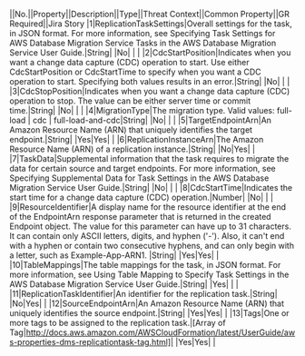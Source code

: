 ||No.||Property||Description||Type||Threat Context||Common Property||GR Required||Jira Story
|1|ReplicationTaskSettings|Overall settings for the task, in JSON format. For more information, see  Specifying Task Settings for AWS Database Migration Service Tasks in the  AWS Database Migration Service User Guide.|String| |No| | |
|2|CdcStartPosition|Indicates when you want a change data capture (CDC) operation to start. Use either CdcStartPosition or CdcStartTime to specify when you want a CDC operation to start. Specifying both values results in an error.|String| |No| | |
|3|CdcStopPosition|Indicates when you want a change data capture (CDC) operation to stop. The value can be either server time or commit time.|String| |No| | |
|4|MigrationType|The migration type. Valid values: full-load | cdc | full-load-and-cdc|String| |No| | |
|5|TargetEndpointArn|An Amazon Resource Name (ARN) that uniquely identifies the target endpoint.|String| |Yes|Yes| |
|6|ReplicationInstanceArn|The Amazon Resource Name (ARN) of a replication instance.|String| |No|Yes| |
|7|TaskData|Supplemental information that the task requires to migrate the data for certain source and target endpoints.  For more information, see Specifying Supplemental Data for Task Settings in the  AWS Database Migration Service User Guide.|String| |No| | |
|8|CdcStartTime|Indicates the start time for a change data capture (CDC) operation.|Number| |No| | |
|9|ResourceIdentifier|A display name for the resource identifier at the end of the EndpointArn response parameter that is returned in the created Endpoint object. The value for this parameter can have up to 31 characters. It can contain only ASCII letters, digits, and hyphen ('-'). Also, it can't end with a hyphen or contain two consecutive hyphens, and can only begin with a letter, such as Example-App-ARN1. |String| |Yes|Yes| |
|10|TableMappings|The table mappings for the task, in JSON format. For more information, see  Using Table Mapping to Specify Task Settings in the  AWS Database Migration Service User Guide.|String| |Yes| | |
|11|ReplicationTaskIdentifier|An identifier for the replication task.|String| |No|Yes| |
|12|SourceEndpointArn|An Amazon Resource Name (ARN) that uniquely identifies the source endpoint.|String| |Yes|Yes| |
|13|Tags|One or more tags to be assigned to the replication task.|[Array of Tag|http://docs.aws.amazon.com/AWSCloudFormation/latest/UserGuide/aws-properties-dms-replicationtask-tag.html]| |Yes|Yes| |

